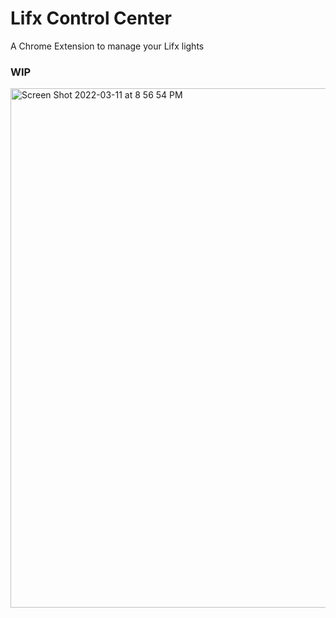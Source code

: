 # Lifx Control Center

A Chrome Extension to manage your Lifx lights

### WIP

<img width="831" alt="Screen Shot 2022-03-11 at 8 56 54 PM" src="https://user-images.githubusercontent.com/1750392/157999376-23473978-1e1b-40f0-a8d0-05fca62224c0.png">
